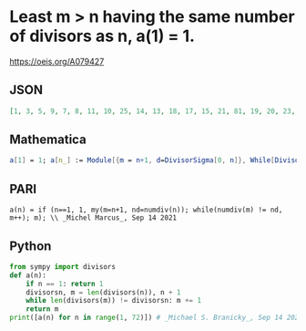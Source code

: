 # Least m \> n having the same number of divisors as n, a\(1\) \= 1\.
https://oeis.org/A079427
## JSON
```JSON
[1, 3, 5, 9, 7, 8, 11, 10, 25, 14, 13, 18, 17, 15, 21, 81, 19, 20, 23, 28, 22, 26, 29, 30, 49, 27, 33, 32, 31, 40, 37, 44, 34, 35, 38, 100, 41, 39, 46, 42, 43, 54, 47, 45, 50, 51, 53, 80, 121, 52, 55, 63, 59, 56, 57, 66, 58, 62, 61, 72, 67, 65, 68, 729, 69, 70, 71, 75, 74, 78, 73]
```
## Mathematica
```Mathematica
a[1] = 1; a[n_] := Module[{m = n+1, d=DivisorSigma[0, n]}, While[DivisorSigma[0, m] != d, m++]; m]; Array[a, 100] (* _Amiram Eldar_, Feb 03 2020 *)
```
## PARI
```PARI
a(n) = if (n==1, 1, my(m=n+1, nd=numdiv(n)); while(numdiv(m) != nd, m++); m); \\ _Michel Marcus_, Sep 14 2021
```
## Python
```Python
from sympy import divisors
def a(n):
    if n == 1: return 1
    divisorsn, m = len(divisors(n)), n + 1
    while len(divisors(m)) != divisorsn: m += 1
    return m
print([a(n) for n in range(1, 72)]) # _Michael S. Branicky_, Sep 14 2021
```
